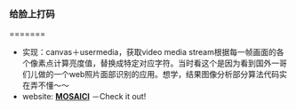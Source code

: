 ### 给脸上打码
=======
* 实现：canvas＋usermedia，获取video media stream根据每一帧画面的各个像素点计算亮度值，替换成特定对应字符。当时看这个是因为看到国外一哥们儿做的一个web照片面部识别的应用。想学，结果图像分析部分算法代码实在弄不懂～～
* website: **[MOSAICI](http://git.iioly.com/donut/vedio/)** －Check it out!
